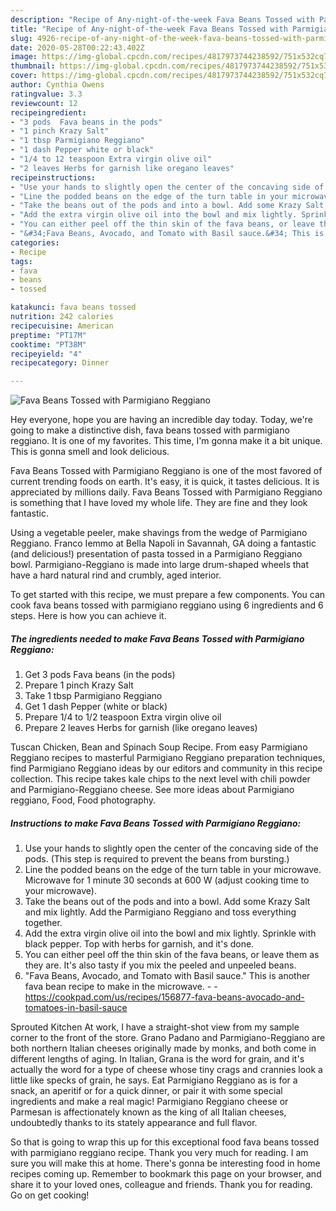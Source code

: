 ```yaml
---
description: "Recipe of Any-night-of-the-week Fava Beans Tossed with Parmigiano Reggiano"
title: "Recipe of Any-night-of-the-week Fava Beans Tossed with Parmigiano Reggiano"
slug: 4926-recipe-of-any-night-of-the-week-fava-beans-tossed-with-parmigiano-reggiano
date: 2020-05-28T00:22:43.402Z
image: https://img-global.cpcdn.com/recipes/4817973744238592/751x532cq70/fava-beans-tossed-with-parmigiano-reggiano-recipe-main-photo.jpg
thumbnail: https://img-global.cpcdn.com/recipes/4817973744238592/751x532cq70/fava-beans-tossed-with-parmigiano-reggiano-recipe-main-photo.jpg
cover: https://img-global.cpcdn.com/recipes/4817973744238592/751x532cq70/fava-beans-tossed-with-parmigiano-reggiano-recipe-main-photo.jpg
author: Cynthia Owens
ratingvalue: 3.3
reviewcount: 12
recipeingredient:
- "3 pods  Fava beans in the pods"
- "1 pinch Krazy Salt"
- "1 tbsp Parmigiano Reggiano"
- "1 dash Pepper white or black"
- "1/4 to 12 teaspoon Extra virgin olive oil"
- "2 leaves Herbs for garnish like oregano leaves"
recipeinstructions:
- "Use your hands to slightly open the center of the concaving side of the pods. (This step is required to prevent the beans from bursting.)"
- "Line the podded beans on the edge of the turn table in your microwave. Microwave for 1 minute 30 seconds at 600 W (adjust cooking time to your microwave)."
- "Take the beans out of the pods and into a bowl. Add some Krazy Salt and mix lightly. Add the Parmigiano Reggiano and toss everything together."
- "Add the extra virgin olive oil into the bowl and mix lightly. Sprinkle with black pepper. Top with herbs for garnish, and it&#39;s done."
- "You can either peel off the thin skin of the fava beans, or leave them as they are. It&#39;s also tasty if you mix the peeled and unpeeled beans."
- "&#34;Fava Beans, Avocado, and Tomato with Basil sauce.&#34; This is another fava bean recipe to make in the microwave.  https://cookpad.com/us/recipes/156877-fava-beans-avocado-and-tomatoes-in-basil-sauce"
categories:
- Recipe
tags:
- fava
- beans
- tossed

katakunci: fava beans tossed 
nutrition: 242 calories
recipecuisine: American
preptime: "PT17M"
cooktime: "PT38M"
recipeyield: "4"
recipecategory: Dinner

---
```



![Fava Beans Tossed with Parmigiano Reggiano](https://img-global.cpcdn.com/recipes/4817973744238592/751x532cq70/fava-beans-tossed-with-parmigiano-reggiano-recipe-main-photo.jpg)

Hey everyone, hope you are having an incredible day today. Today, we're going to make a distinctive dish, fava beans tossed with parmigiano reggiano. It is one of my favorites. This time, I'm gonna make it a bit unique. This is gonna smell and look delicious.

Fava Beans Tossed with Parmigiano Reggiano is one of the most favored of current trending foods on earth. It's easy, it is quick, it tastes delicious. It is appreciated by millions daily. Fava Beans Tossed with Parmigiano Reggiano is something that I have loved my whole life. They are fine and they look fantastic.

Using a vegetable peeler, make shavings from the wedge of Parmigiano Reggiano. Franco Iemmo at Bella Napoli in Savannah, GA doing a fantastic (and delicious!) presentation of pasta tossed in a Parmigiano Reggiano bowl. Parmigiano-Reggiano is made into large drum-shaped wheels that have a hard natural rind and crumbly, aged interior.


To get started with this recipe, we must prepare a few components. You can cook fava beans tossed with parmigiano reggiano using 6 ingredients and 6 steps. Here is how you can achieve it.

<!--inarticleads1-->

##### The ingredients needed to make Fava Beans Tossed with Parmigiano Reggiano:

1. Get 3 pods  Fava beans (in the pods)
1. Prepare 1 pinch Krazy Salt
1. Take 1 tbsp Parmigiano Reggiano
1. Get 1 dash Pepper (white or black)
1. Prepare 1/4 to 1/2 teaspoon Extra virgin olive oil
1. Prepare 2 leaves Herbs for garnish (like oregano leaves)


Tuscan Chicken, Bean and Spinach Soup Recipe. From easy Parmigiano Reggiano recipes to masterful Parmigiano Reggiano preparation techniques, find Parmigiano Reggiano ideas by our editors and community in this recipe collection. This recipe takes kale chips to the next level with chili powder and Parmigiano-Reggiano cheese. See more ideas about Parmigiano reggiano, Food, Food photography. 

<!--inarticleads2-->

##### Instructions to make Fava Beans Tossed with Parmigiano Reggiano:

1. Use your hands to slightly open the center of the concaving side of the pods. (This step is required to prevent the beans from bursting.)
1. Line the podded beans on the edge of the turn table in your microwave. Microwave for 1 minute 30 seconds at 600 W (adjust cooking time to your microwave).
1. Take the beans out of the pods and into a bowl. Add some Krazy Salt and mix lightly. Add the Parmigiano Reggiano and toss everything together.
1. Add the extra virgin olive oil into the bowl and mix lightly. Sprinkle with black pepper. Top with herbs for garnish, and it&#39;s done.
1. You can either peel off the thin skin of the fava beans, or leave them as they are. It&#39;s also tasty if you mix the peeled and unpeeled beans.
1. &#34;Fava Beans, Avocado, and Tomato with Basil sauce.&#34; This is another fava bean recipe to make in the microwave. -  - https://cookpad.com/us/recipes/156877-fava-beans-avocado-and-tomatoes-in-basil-sauce


Sprouted Kitchen At work, I have a straight-shot view from my sample corner to the front of the store. Grano Padano and Parmigiano-Reggiano are both northern Italian cheeses originally made by monks, and both come in different lengths of aging. In Italian, Grana is the word for grain, and it&#39;s actually the word for a type of cheese whose tiny crags and crannies look a little like specks of grain, he says. Eat Parmigiano Reggiano as is for a snack, an aperitif or for a quick dinner, or pair it with some special ingredients and make a real magic! Parmigiano Reggiano cheese or Parmesan is affectionately known as the king of all Italian cheeses, undoubtedly thanks to its stately appearance and full flavor. 

So that is going to wrap this up for this exceptional food fava beans tossed with parmigiano reggiano recipe. Thank you very much for reading. I am sure you will make this at home. There's gonna be interesting food in home recipes coming up. Remember to bookmark this page on your browser, and share it to your loved ones, colleague and friends. Thank you for reading. Go on get cooking!
